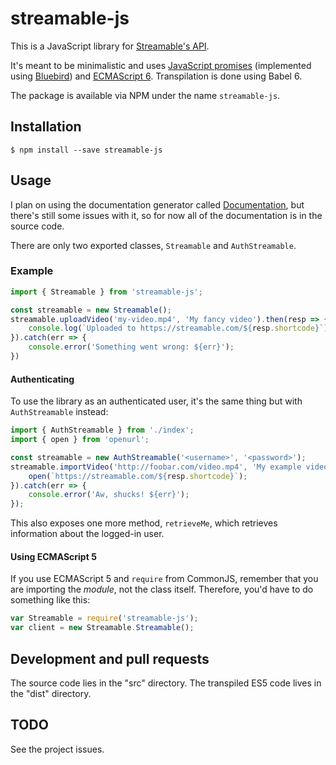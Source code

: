 # streamable-js

This is a JavaScript library for [Streamable's API](https://streamable.com/documentation).

It's meant to be minimalistic and uses [JavaScript promises](https://developer.mozilla.org/en/docs/Web/JavaScript/Reference/Global_Objects/Promise) (implemented using [Bluebird](http://bluebirdjs.com/)) and [ECMAScript 6](http://es6-features.org/). Transpilation is done using Babel 6.

The package is available via NPM under the name `streamable-js`.

## Installation

	$ npm install --save streamable-js

## Usage

I plan on using the documentation generator called [Documentation](https://github.com/documentationjs/documentation/), but there's still some issues with it, so for now all of the documentation is in the source code.

There are only two exported classes, `Streamable` and `AuthStreamable`.

### Example

```javascript
import { Streamable } from 'streamable-js';

const streamable = new Streamable();
streamable.uploadVideo('my-video.mp4', 'My fancy video').then(resp => {
	console.log(`Uploaded to https://streamable.com/${resp.shortcode}`);
}).catch(err => {
	console.error('Something went wrong: ${err}');
})
```

#### Authenticating

To use the library as an authenticated user, it's the same thing but with `AuthStreamable` instead:

```javascript
import { AuthStreamable } from './index';
import { open } from 'openurl';

const streamable = new AuthStreamable('<username>', '<password>');
streamable.importVideo('http://foobar.com/video.mp4', 'My example video').then(resp => {
	open(`https://streamable.com/${resp.shortcode}`);
}).catch(err => {
	console.error('Aw, shucks! ${err}');
});
```

This also exposes one more method, `retrieveMe`, which retrieves information about the logged-in user.

#### Using ECMAScript 5

If you use ECMAScript 5 and `require` from CommonJS, remember that you are importing the *module*, not the class itself. Therefore, you'd have to do something like this:

```javascript
var Streamable = require('streamable-js');
var client = new Streamable.Streamable();
```

## Development and pull requests

The source code lies in the "src" directory. The transpiled ES5 code lives in the "dist" directory.

## TODO

See the project issues.
